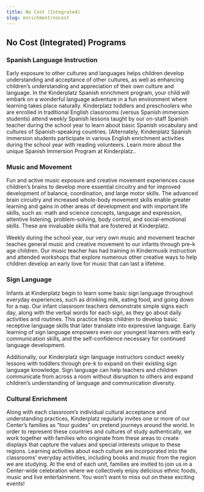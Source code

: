 ```yaml
---
title: No Cost (Integrated)
slug: enrichment/nocost
---
```

## No Cost (Integrated) Programs

### Spanish Language Instruction

Early exposure to other cultures and languages helps children develop understanding and acceptance of other cultures, as well as enhancing children’s understanding and appreciation of their own culture and language. In the Kinderplatz Spanish enrichment program, your child will embark on a wonderful language adventure in a fun environment where learning takes place naturally. Kinderplatz toddlers and preschoolers who are enrolled in traditional English classrooms (versus Spanish immersion students) attend weekly Spanish lessons taught by our on-staff Spanish teacher during the school year to learn about basic Spanish vocabulary and cultures of Spanish-speaking countries. (Alternately, Kinderplatz Spanish immersion students participate in various English enrichment activities during the school year with reading volunteers. Learn more about the unique Spanish Immersion Program at Kinderplatz..

### Music and Movement

Fun and active music exposure and creative movement experiences cause children’s brains to develop more essential circuitry and for improved development of balance, coordination, and large motor skills. The advanced brain circuitry and increased whole-body movement skills enable greater learning and gains in other areas of development and with important life skills, such as: math and science concepts, language and expression, attentive listening, problem-solving, body control, and social-emotional skills. These are invaluable skills that are fostered at Kinderplatz.

Weekly during the school year, our very own music and movement teacher teaches general music and creative movement to our infants through pre-k age children. Our music teacher has had training in Kindermusik instruction and attended workshops that explore numerous other creative ways to help children develop an early love for music that can last a lifetime.

### Sign Language

Infants at Kinderplatz begin to learn some basic sign language throughout everyday experiences, such as drinking milk, eating food, and going down for a nap. Our infant classroom teachers demonstrate simple signs each day, along with the verbal words for each sign, as they go about daily activities and routines. This practice helps children to develop basic receptive language skills that later translate into expressive language. Early learning of sign language empowers even our youngest learners with early communication skills, and the self-confidence necessary for continued language development.

Additionally, our Kinderplatz sign language instructors conduct weekly lessons with toddlers through pre-k to expand on their existing sign language knowledge. Sign language can help teachers and children communicate from across a room without disruption to others and expand children’s understanding of language and communication diversity.

### Cultural Enrichment

Along with each classroom’s individual cultural acceptance and understanding practices, Kinderplatz regularly invites one or more of our Center’s families as “tour guides” on pretend journeys around the world. In order to represent these countries and cultures of study authentically, we work together with families who originate from these areas to create displays that capture the values and special interests unique to these regions. Learning activities about each culture are incorporated into the classrooms’ everyday activities, including books and music from the region we are studying. At the end of each unit, families are invited to join us in a Center-wide celebration where we collectively enjoy delicious ethnic foods, music and live entertainment. You won’t want to miss out on these exciting events!
